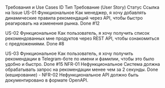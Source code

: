 Требования и Use Cases
ID	    Тип	            Требование (User Story)	                                                                                                    Статус	Ссылка на Issue
US-01	Функциональное	Как менеджер, я хочу добавлять динамические правила рекомендаций через API, чтобы быстро реагировать на изменения рынка.	Done	#12

US-02	Функциональное	Как пользователь, я хочу получить список рекомендованных мне продуктов через REST API, чтобы ознакомиться с предложениями.	Done	#8

US-03	Функциональное	Как пользователь, я хочу получить рекомендации в Telegram-боте по имени и фамилии, чтобы это было удобно и быстро.	        Done	#15
NFR-01	Нефункциональное	Система должна обрабатывать запрос на рекомендации менее чем за 2 секунды.	                                            Done (кеширование)	-
NFR-02	Нефункциональное	API должно быть документировано в формате OpenAPI.
